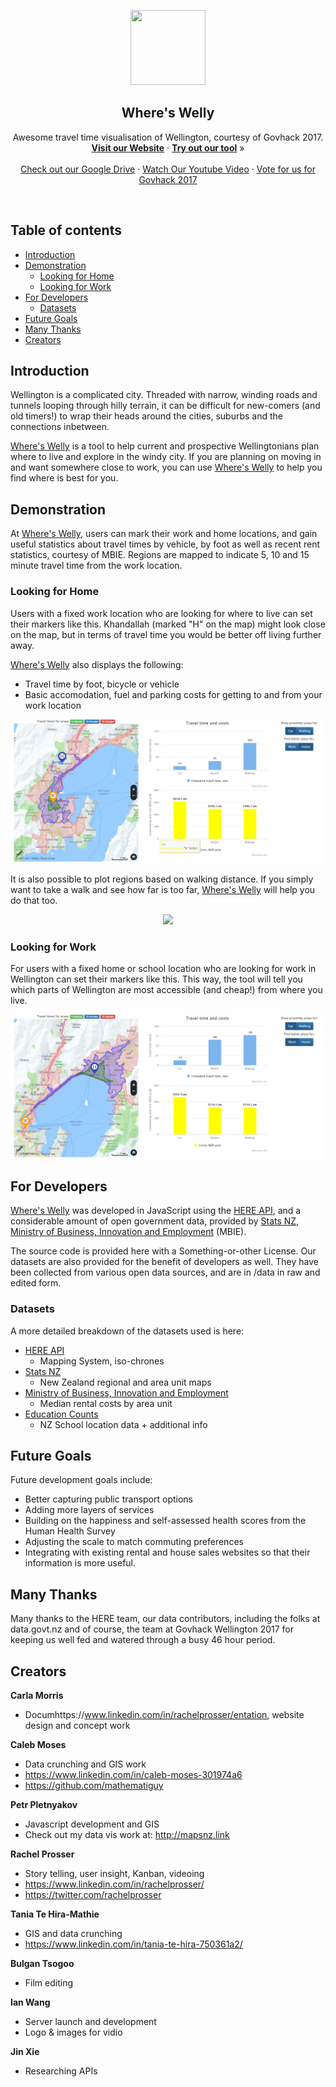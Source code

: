 <p align="center">
  <a href=https://drive.google.com/drive/u/2/folders/0B3SjqsAKahBWd2hpeVdxYUNIUTQ>
    <img src="https://raw.githubusercontent.com/whereswelly-govhack/wheres-welly/master/imgs/wswLogo_s.jpg" width=120 height=120>
  </a>
  <h2 align="center">Where's Welly</h2>
  <p align="center">
    Awesome travel time visualisation of Wellington, courtesy of Govhack 2017.
    <br>
    <a href="https://whereswelly-govhack.github.io/"><strong>Visit our Website</strong></a> &middot; <a href="mapsnz.link/index.php?id=19"><strong>Try out our tool</strong></a> &raquo;
    <br>
    <br>
    <a href="https://drive.google.com/drive/u/2/folders/0B3SjqsAKahBWd2hpeVdxYUNIUTQ">Check out our Google Drive</a>
    &middot;
    <a href="https://www.youtube.com/watch?v=JfIJpw-meoI">Watch Our Youtube Video</a>
    &middot;
    <a href="https://govhack.org.nz/wellington/">Vote for us for Govhack 2017</a>
  </p>
</p>

<br>


## Table of contents

- [Introduction](#introduction)
- [Demonstration](#demonstration)
  - [Looking for Home](#looking-for-home)
  - [Looking for Work](#looking-for-work)
- [For Developers](#for-developers)
  - [Datasets](#datasets)
- [Future Goals](#future-goals)
- [Many Thanks](#many-thanks)
- [Creators](#creators)

## Introduction
Wellington is a complicated city. Threaded with narrow, winding roads and tunnels looping through hilly terrain, it can be difficult for new-comers (and old timers!) to wrap their heads around the cities, suburbs and the connections inbetween.

[Where's Welly](http://mapsnz.link/index.php?id=19) is a tool to help current and prospective Wellingtonians plan where to live and explore in the windy city. If you are planning on moving in and want somewhere close to work, you can use [Where's Welly](http://mapsnz.link/index.php?id=19) to help you find where is best for you.

## Demonstration

At [Where's Welly](http://mapsnz.link/index.php?id=19), users can mark their work and home locations, and gain useful statistics about travel times by vehicle, by foot as well as recent rent statistics, courtesy of MBIE. Regions are mapped to indicate 5, 10 and 15 minute travel time from the work location.

### Looking for Home
Users with a fixed work location who are looking for where to live can set their markers like this. Khandallah (marked "H" on the map) might look close on the map, but in terms of travel time you would be better off living further away.

[Where's Welly](http://mapsnz.link/index.php?id=19) also displays the following:
- Travel time by foot, bicycle or vehicle
- Basic accomodation, fuel and parking costs for getting to and from your work location

![imagetitle](./imgs/khandallah.png?raw=true "Optional Title")

It is also possible to plot regions based on walking distance. If you simply want to take a walk and see how far is too far, [Where's Welly](http://mapsnz.link/index.php?id=19) will help you do that too.

<p align="center">
  <img src="https://raw.githubusercontent.com/whereswelly-govhack/wheres-welly/master/imgs/hataitai_small.png">
</p>

### Looking for Work
For users with a fixed home or school location who are looking for work in Wellington can set their markers like this. This way, the tool will tell you which parts of Wellington are most accessible (and cheap!) from where you live.

![imagetitle](./imgs/petone.png?raw=true "Optional Title")

## For Developers

[Where's Welly](http://mapsnz.link/index.php?id=19) was developed in JavaScript using the [HERE API](https://developer.here.com/), and a considerable amount of open government data, provided by [Stats NZ](https://stats.govt.nz), [Ministry of Business, Innovation and Employment](http://www.mbie.govt.nz/) (MBIE).

The source code is provided here with a Something-or-other License. Our datasets are also provided for the benefit of developers as well. They have been collected from various open data sources, and are in /data in raw and edited form.

### Datasets
A more detailed breakdown of the datasets used is here:
- [HERE API](https://developer.here.com/)
  - Mapping System, iso-chrones 
- [Stats NZ](http://m.stats.govt.nz/browse_for_stats/Maps_and_geography/Geographic-areas/digital-boundary-files.aspx)
  - New Zealand regional and area unit maps
- [Ministry of Business, Innovation and Employment](http://www.mbie.govt.nz/info-services/housing-property/sector-information-and-statistics/rental-bond-data)
  - Median rental costs by area unit
- [Education Counts](http://www.educationcounts.govt.nz/data-services/directories/list-of-nz-schools)
  - NZ School location data + additional info

## Future Goals
Future development goals include:
- Better capturing public transport options 
- Adding more layers of services
- Building on the happiness and self-assessed health scores from the Human Health Survey 
- Adjusting the scale to match commuting preferences
- Integrating with existing rental and house sales websites so that their information is more useful.

## Many Thanks
Many thanks to the HERE team, our data contributors, including the folks at data.govt.nz and of course, the team at Govhack Wellington 2017 for keeping us well fed and watered through a busy 46 hour period.

## Creators

**Carla Morris**
- Documhttps://www.linkedin.com/in/rachelprosser/entation, website design and concept work

**Caleb Moses**
- Data crunching and GIS work
- <https://www.linkedin.com/in/caleb-moses-301974a6>
- <https://github.com/mathematiguy>

**Petr Pletnyakov**
- Javascript development and GIS
- Check out my data vis work at: http://mapsnz.link

**Rachel Prosser**
- Story telling, user insight, Kanban, videoing
- https://www.linkedin.com/in/rachelprosser/
- https://twitter.com/rachelprosser

**Tania Te Hira-Mathie**
- GIS and data crunching
- https://www.linkedin.com/in/tania-te-hira-750361a2/

**Bulgan Tsogoo**
- Film editing

**Ian Wang**
- Server launch and development
- Logo & images for vidio

**Jin Xie**
- Researching APIs
